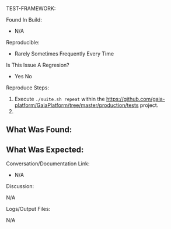 TEST-FRAMEWORK:

Found In Build:
- N/A

Reproducible:
- Rarely  Sometimes  Frequently  Every Time

Is This Issue A Regresion?
- Yes   No

Reproduce Steps:
1. Execute `./suite.sh repeat` within the https://github.com/gaia-platform/GaiaPlatform/tree/master/production/tests project.
2.

What Was Found:
-

What Was Expected:
-

Conversation/Documentation Link:
- N/A

Discussion:

N/A

Logs/Output Files:

N/A
